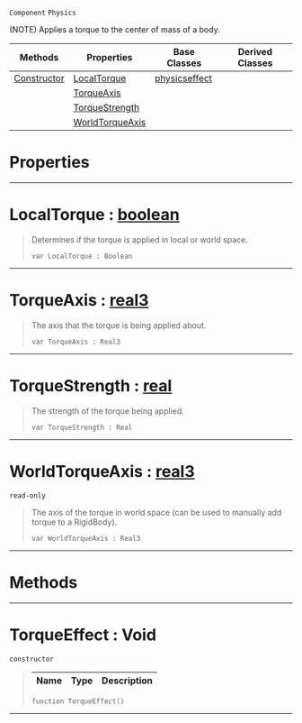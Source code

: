  `Component` `Physics`



(NOTE) Applies a torque to the center of mass of a body.

|Methods|Properties|Base Classes|Derived Classes|
|---|---|---|---|
|[ Constructor](torqueeffect.md#torqueeffect-void)|[ LocalTorque](torqueeffect.md#localtorque-zilch-engine)|[physicseffect](physicseffect.md)| |
| |[ TorqueAxis](torqueeffect.md#torqueaxis-zilch-engine-d)| | |
| |[ TorqueStrength](torqueeffect.md#torquestrength-zilch-engi)| | |
| |[ WorldTorqueAxis](torqueeffect.md#worldtorqueaxis-zilch-eng)| | |


 #  Properties


---  
 #  LocalTorque : [boolean](../nada_base_types/boolean.md)

> Determines if the torque is applied in local or world space.
> ```TS:Nada
> var LocalTorque : Boolean


---  
 #  TorqueAxis : [real3](../nada_base_types/real3.md)

> The axis that the torque is being applied about.
> ```TS:Nada
> var TorqueAxis : Real3


---  
 #  TorqueStrength : [real](../nada_base_types/real.md)

> The strength of the torque being applied.
> ```TS:Nada
> var TorqueStrength : Real


---  
 #  WorldTorqueAxis : [real3](../nada_base_types/real3.md)

 `read-only`

> The axis of the torque in world space (can be used to manually add torque to a RigidBody).
> ```TS:Nada
> var WorldTorqueAxis : Real3


---  
 #  Methods


---  
 #  TorqueEffect : Void

 `constructor`

> 
> |Name|Type|Description|
> |---|---|---|
> ```TS:Nada
> function TorqueEffect()
> ``` 


---  
 

 
